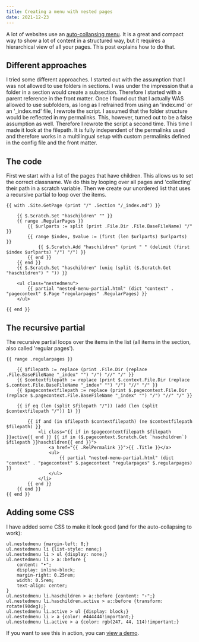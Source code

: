 ```yaml
---
title: Creating a menu with nested pages
date: 2021-12-23
---
```


A lot of websites use an [auto-collapsing menu](/add-ons/auto-collapsing-menu/). It is a great and compact way to show a lot of content in a structured way, but it requires a hierarchical view of all your pages. This post explains how to do that.

## Different approaches

I tried some different approaches. I started out with the assumption that I was not allowed to use folders in sections. I was under the impression that a folder in a section would create a subsection. Therefore I started with a parent reference in the front matter. Once I found out that I actually WAS allowed to use subfolders, as long as I refrained from using an 'index.md' or an '_index.md' file, I rewrote the script. I assumed that the folder structure would be reflected in my permalinks. This, however, turned out to be a false assumption as well. Therefore I rewrote the script a second time. This time I made it look at the filepath. It is fully independent of the permalinks used and therefore works in a multilingual setup with custom permalinks defined in the config file and the front matter.
## The code

First we start with a list of the pages that have children. This allows us to set the correct classname. We do this by looping over all pages and 'collecting' their path in a scratch variable. Then we create our unordered list that uses a recursive partial to loop over the items.

```
{{ with .Site.GetPage (print "/" .Section "/_index.md") }}

    {{ $.Scratch.Set "haschildren" "" }}
    {{ range .RegularPages }}
        {{ $urlparts := split (print .File.Dir .File.BaseFileName) "/" }}
        {{ range $index, $value := (first (len $urlparts) $urlparts) }}
            {{ $.Scratch.Add "haschildren" (print " " (delimit (first $index $urlparts) "/") "/") }}
        {{ end }}
    {{ end }}
    {{ $.Scratch.Set "haschildren" (uniq (split ($.Scratch.Get "haschildren") " ")) }}

    <ul class="nestedmenu">
        {{ partial "nested-menu-partial.html" (dict "context" . "pagecontext" $.Page "regularpages" .RegularPages) }}
    </ul>

{{ end }}
```


## The recursive partial

The recursive partial loops over the items in the list (all items in the section, also called 'regular pages').

```
{{ range .regularpages }}

    {{ $filepath := replace (print .File.Dir (replace .File.BaseFileName "_index" "") "/") "//" "/" }}
    {{ $contextfilepath := replace (print $.context.File.Dir (replace $.context.File.BaseFileName "_index" "") "/") "//" "/" }}
    {{ $pagecontextfilepath := replace (print $.pagecontext.File.Dir (replace $.pagecontext.File.BaseFileName "_index" "") "/") "//" "/" }}

    {{ if eq (len (split $filepath "/")) (add (len (split $contextfilepath "/")) 1) }}
      
        {{ if and (in $filepath $contextfilepath) (ne $contextfilepath $filepath) }}
            <li class="{{ if in $pagecontextfilepath $filepath }}active{{ end }} {{ if in ($.pagecontext.Scratch.Get `haschildren`) $filepath }}haschildren{{ end }}">
                <a href="{{ .RelPermalink }}">{{ .Title }}</a>
                <ul>
                    {{ partial "nested-menu-partial.html" (dict "context" . "pagecontext" $.pagecontext "regularpages" $.regularpages) }}
                </ul>
            </li>
        {{ end }}
    {{ end }}
{{ end }}
```

## Adding some CSS

I have added some CSS to make it look good (and for the auto-collapsing to work):

```
ul.nestedmenu {margin-left: 0;}
ul.nestedmenu li {list-style: none;}
ul.nestedmenu li > ul {display: none;}
ul.nestedmenu li > a::before {
    content: "•"; 
    display: inline-block; 
    margin-right: 0.25rem; 
    width: 0.5rem; 
    text-align: center;
}
ul.nestedmenu li.haschildren > a::before {content: "›";}
ul.nestedmenu li.haschildren.active > a::before {transform: rotate(90deg);}
ul.nestedmenu li.active > ul {display: block;}
ul.nestedmenu li > a {color: #444444!important;}
ul.nestedmenu li.active > a {color: rgb(247, 44, 114)!important;}
```

If you want to see this in action, you can [view a demo](/branches).
